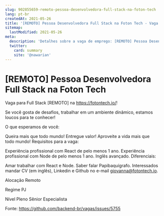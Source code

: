 ```yaml
---
slug: 902855659-remoto-pessoa-desenvolvedora-full-stack-na-foton-tech
lang: pt-br
createdAt: 2021-05-26
title: '[REMOTO] Pessoa Desenvolvedora Full Stack na Foton Tech - Vaga de Emprego'
sitemap:
  lastModified: 2021-05-26
meta:
  description: 'Detalhes sobre a vaga de emprego: [REMOTO] Pessoa Desenvolvedora Full Stack na Foton Tech'
  twitter:
    card: summary
    site: '@nawarian'
---
```


# [REMOTO] Pessoa Desenvolvedora Full Stack na Foton Tech

Vaga para Full Stack [REMOTO] na https://fotontech.io/!

Se você gosta de desafios, trabalhar em um ambiente dinâmico, estamos loucos para te conhecer!

O que esperamos de você:

Queira mais que todo mundo!
Entregue valor!
Aproveite a vida mais que todo mundo!
Requisitos para a vaga:

Experiência profissional com React de pelo menos 1 ano.
Experiência profissional com Node de pelo menos 1 ano.
Inglês avançado.
Diferenciais:

Amar trabalhar com React e Node.
Saber falar Papibaquígrafo.
Interessados mandar CV (em inglês), Linkedin e Github no e-mail giovanna@fotontech.io.

Alocação
Remoto

Regime
PJ

Nível
Pleno
Sênior
Especialista

Fonte: https://github.com/backend-br/vagas/issues/5755